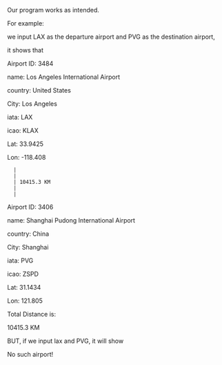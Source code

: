 Our program works as intended.

For example:

we input LAX as the departure airport and PVG as the destination airport,

it shows that

Airport ID: 3484

name: Los Angeles International Airport

country: United States

City: Los Angeles

iata: LAX

icao: KLAX

Lat: 33.9425

Lon: -118.408

      |
      |
      | 10415.3 KM
      |
      |
      
Airport ID: 3406

name: Shanghai Pudong International Airport

country: China

City: Shanghai

iata: PVG

icao: ZSPD

Lat: 31.1434

Lon: 121.805

Total Distance is:  

10415.3 KM 



BUT, if we input lax and PVG, it will show 

No such airport!



